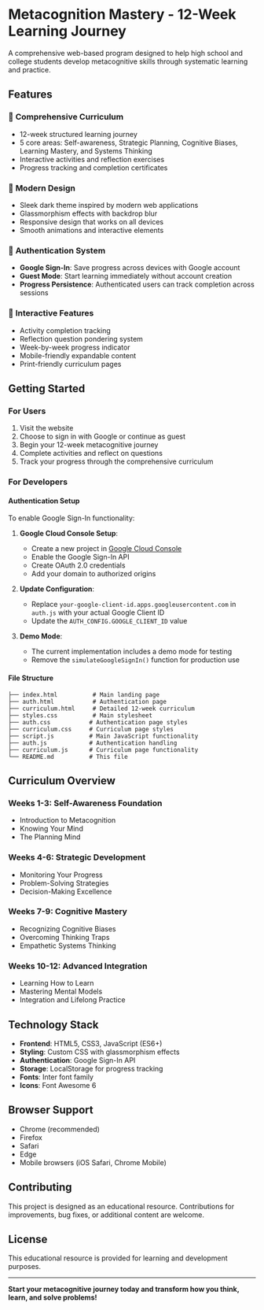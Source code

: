 # Metacognition Mastery - 12-Week Learning Journey

A comprehensive web-based program designed to help high school and college students develop metacognitive skills through systematic learning and practice.

## Features

### 🧠 **Comprehensive Curriculum**
- 12-week structured learning journey
- 5 core areas: Self-awareness, Strategic Planning, Cognitive Biases, Learning Mastery, and Systems Thinking
- Interactive activities and reflection exercises
- Progress tracking and completion certificates

### 🎨 **Modern Design**
- Sleek dark theme inspired by modern web applications
- Glassmorphism effects with backdrop blur
- Responsive design that works on all devices
- Smooth animations and interactive elements

### 🔐 **Authentication System**
- **Google Sign-In**: Save progress across devices with Google account
- **Guest Mode**: Start learning immediately without account creation
- **Progress Persistence**: Authenticated users can track completion across sessions

### 📱 **Interactive Features**
- Activity completion tracking
- Reflection question pondering system
- Week-by-week progress indicator
- Mobile-friendly expandable content
- Print-friendly curriculum pages

## Getting Started

### For Users
1. Visit the website
2. Choose to sign in with Google or continue as guest
3. Begin your 12-week metacognitive journey
4. Complete activities and reflect on questions
5. Track your progress through the comprehensive curriculum

### For Developers

#### Authentication Setup
To enable Google Sign-In functionality:

1. **Google Cloud Console Setup**:
   - Create a new project in [Google Cloud Console](https://console.cloud.google.com/)
   - Enable the Google Sign-In API
   - Create OAuth 2.0 credentials
   - Add your domain to authorized origins

2. **Update Configuration**:
   - Replace `your-google-client-id.apps.googleusercontent.com` in `auth.js` with your actual Google Client ID
   - Update the `AUTH_CONFIG.GOOGLE_CLIENT_ID` value

3. **Demo Mode**:
   - The current implementation includes a demo mode for testing
   - Remove the `simulateGoogleSignIn()` function for production use

#### File Structure
```
├── index.html          # Main landing page
├── auth.html           # Authentication page
├── curriculum.html     # Detailed 12-week curriculum
├── styles.css          # Main stylesheet
├── auth.css           # Authentication page styles
├── curriculum.css     # Curriculum page styles
├── script.js          # Main JavaScript functionality
├── auth.js            # Authentication handling
├── curriculum.js      # Curriculum page functionality
└── README.md          # This file
```

## Curriculum Overview

### Weeks 1-3: Self-Awareness Foundation
- Introduction to Metacognition
- Knowing Your Mind
- The Planning Mind

### Weeks 4-6: Strategic Development
- Monitoring Your Progress
- Problem-Solving Strategies
- Decision-Making Excellence

### Weeks 7-9: Cognitive Mastery
- Recognizing Cognitive Biases
- Overcoming Thinking Traps
- Empathetic Systems Thinking

### Weeks 10-12: Advanced Integration
- Learning How to Learn
- Mastering Mental Models
- Integration and Lifelong Practice

## Technology Stack

- **Frontend**: HTML5, CSS3, JavaScript (ES6+)
- **Styling**: Custom CSS with glassmorphism effects
- **Authentication**: Google Sign-In API
- **Storage**: LocalStorage for progress tracking
- **Fonts**: Inter font family
- **Icons**: Font Awesome 6

## Browser Support

- Chrome (recommended)
- Firefox
- Safari
- Edge
- Mobile browsers (iOS Safari, Chrome Mobile)

## Contributing

This project is designed as an educational resource. Contributions for improvements, bug fixes, or additional content are welcome.

## License

This educational resource is provided for learning and development purposes.

---

**Start your metacognitive journey today and transform how you think, learn, and solve problems!**